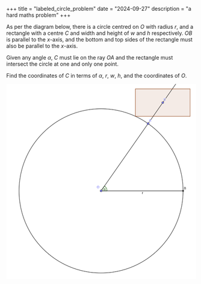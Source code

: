 +++
title = "labeled_circle_problem"
date = "2024-09-27"
description = "a hard maths problem"
+++

As per the diagram below, there is a circle centred on $O$ with radius $r$,
and a rectangle with a centre $C$ and width and height of $w$ and $h$ respectively.
$OB$ is parallel to the $x$-axis, and the bottom and top sides of the rectangle must also be parallel to the $x$-axis.

Given any angle $\alpha$, $C$ must lie on the ray $OA$ and the rectangle must intersect the circle at one and only one point.

Find the coordinates of $C$ in terms of $\alpha$, $r$, $w$, $h$, and the coordinates of $O$.

![Diagram](./diagram.png)
